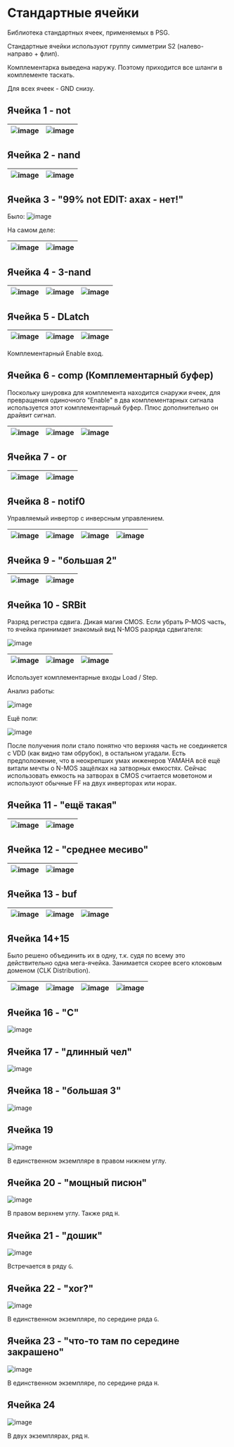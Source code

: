 # Стандартные ячейки

Библиотека стандартных ячеек, применяемых в PSG.

Стандартные ячейки используют группу симметрии S2 (налево-направо + флип).

Комплементарка выведена наружу. Поэтому приходится все шланги в комплементе таскать.

Для всех ячеек - GND снизу.

## Ячейка 1 - not

|![image](https://user-images.githubusercontent.com/5828819/175828155-b9515f2e-2b66-4da4-86f1-a14564c949ac.png)|![image](https://user-images.githubusercontent.com/5828819/175999883-90b013b2-fc58-4027-9236-9763d79340f4.png)|
|---|---|

## Ячейка 2 - nand

|![image](https://user-images.githubusercontent.com/5828819/175828162-69dcf454-e27e-4bb9-aa23-9b45bb4da4f8.png)|![image](https://user-images.githubusercontent.com/5828819/175999920-ba876784-3b6e-4314-ab34-8da8cb6cd6b2.png)|
|---|---|

## Ячейка 3 - "99% not EDIT: ахах - нет!"

Было: ![image](https://user-images.githubusercontent.com/5828819/175828185-c3d8d309-6e06-4d31-9407-ce7882585c71.png)

На самом деле:

|![image](https://user-images.githubusercontent.com/5828819/176184195-b4206385-b0a0-4d57-b295-6e443fd7b300.png)|![image](https://user-images.githubusercontent.com/5828819/176184217-fb85430c-144a-4f3c-b6a2-906d04506b27.png)|
|---|---|

## Ячейка 4 - 3-nand

|![image](https://user-images.githubusercontent.com/5828819/175828193-f8cd0cd6-c3d2-421a-b0d5-5c432deee133.png)|![image](https://user-images.githubusercontent.com/5828819/176125415-f76623ef-382e-403c-807a-b7bc2bb4f5f4.png)|![image](https://user-images.githubusercontent.com/5828819/176121734-2aa7369c-96d0-4490-bcc4-e194179e0b00.png)|
|---|---|---|

## Ячейка 5 - DLatch

|![image](https://user-images.githubusercontent.com/5828819/175957768-2fb18bf3-0f28-4936-ae84-23d2bfefcf88.png)|![image](https://user-images.githubusercontent.com/5828819/176176744-37845b69-c7ca-467a-ad32-f080a0a57765.png)|![image](https://user-images.githubusercontent.com/5828819/176163672-2ecf4a9a-1797-4467-aa3d-549cbe394303.png)|
|---|---|---|

Комплементарный Enable вход.

## Ячейка 6 - comp (Комплементарный буфер)

Поскольку шнуровка для комплемента находится снаружи ячеек, для превращения одиночного "Enable" в два комплементарных сигнала используется этот комплементарный буфер. Плюс дополнительно он драйвит сигнал.

|![image](https://user-images.githubusercontent.com/5828819/175828255-fcc3b21d-1581-41ae-8568-4f52225abaf9.png)|![image](https://user-images.githubusercontent.com/5828819/176173811-0eb2c7bc-a7d0-4837-a69d-72a19f0c30f7.png)|![image](https://user-images.githubusercontent.com/5828819/176173863-f2a46577-6962-4659-8fe5-9afd277e9e84.png)|
|---|---|---|

## Ячейка 7 - or

|![image](https://user-images.githubusercontent.com/5828819/176176522-3a7d5767-a98e-496b-8528-05f6b4369565.png)|![image](https://user-images.githubusercontent.com/5828819/176018358-e445fd72-a8ca-4356-9f05-3e22aa7e1689.png)|
|---|---|

## Ячейка 8 - notif0

Управляемый инвертор с инверсным управлением.

|![image](https://user-images.githubusercontent.com/5828819/175957964-541661c6-e339-40c5-a8da-9e1b2a712aab.png)|![image](https://user-images.githubusercontent.com/5828819/176018237-bffd9aed-79f7-4be7-835f-edf27a565b64.png)|![image](https://user-images.githubusercontent.com/5828819/176018267-0b7643de-d56e-43f9-88f1-686f33d86382.png)|![image](https://user-images.githubusercontent.com/5828819/176018287-d56c1a19-cee0-4df7-8e19-1636e6f89323.png)|
|---|---|---|---|

## Ячейка 9 - "большая 2"

|![image](https://user-images.githubusercontent.com/5828819/176184878-66d954e8-904c-4c26-ba89-6aa4cc9622ac.png)|![image](https://user-images.githubusercontent.com/5828819/176185240-6fbb4eab-6d60-42c9-829d-e9196145f510.png)|
|---|---|

## Ячейка 10 - SRBit

Разряд регистра сдвига. Дикая магия CMOS. Если убрать P-MOS часть, то ячейка принимает знакомый вид N-MOS разряда сдвигателя:

![image](https://user-images.githubusercontent.com/5828819/176033538-51ae5998-eaa3-4a6f-afd0-77f932a2fa79.png)

|![image](https://user-images.githubusercontent.com/5828819/175828434-def8dd3c-53b6-4d24-a516-ee5cc95f0329.png)|![image](https://user-images.githubusercontent.com/5828819/176033676-29be2ee5-71db-433f-bd14-1f58dde82434.png)|![image](https://user-images.githubusercontent.com/5828819/176033844-dfea478a-1031-477b-9ae1-519eba22c462.png)|
|---|---|---|

Использует комплементарные входы Load / Step.

Анализ работы:

![image](https://user-images.githubusercontent.com/5828819/176033609-a2666229-4ae3-45be-bd83-4faa5e3da96f.png)

Ещё поли:

![image](https://user-images.githubusercontent.com/5828819/176114115-4355ba98-e814-454e-9c3f-baf2cafca8f8.png)

После получения поли стало понятно что верхняя часть не соединяется с VDD (как видно там обрубок), в остальном угадали. Есть предположение, что в неокрепших умах инженеров YAMAHA всё ещё витали мечты о N-MOS защёлках на затворных емкостях. Сейчас использовать емкость на затворах в CMOS считается моветоном и используют обычные FF на двух инверторах или норах.

## Ячейка 11 - "ещё такая"

|![image](https://user-images.githubusercontent.com/5828819/175959809-c1862af9-696c-46fe-9019-12709208eeb8.png)|![image](https://user-images.githubusercontent.com/5828819/176185683-8d289499-4ab1-420b-b637-89162f41face.png)|
|---|---|

## Ячейка 12 - "среднее месиво"

|![image](https://user-images.githubusercontent.com/5828819/176185957-4371e9bc-bd7c-4fdf-ae42-a4ba08bfe53f.png)|![image](https://user-images.githubusercontent.com/5828819/176186226-52175d6f-51eb-4c15-8711-d784d491781b.png)|
|---|---|

## Ячейка 13 - buf

|![image](https://user-images.githubusercontent.com/5828819/175828496-8fb2ec44-639f-4f8a-8e6e-b1a8025b9a3d.png)|![image](https://user-images.githubusercontent.com/5828819/176180281-5b7532e7-b7dd-46ef-bed6-73923f69fae2.png)|![image](https://user-images.githubusercontent.com/5828819/176180754-899c75fa-0af2-42f9-a165-b9d24792c974.png)|
|---|---|---|

## Ячейка 14+15

Было решено объединить их в одну, т.к. судя по всему это действительно одна мега-ячейка. Занимается скорее всего клоковым доменом (CLK Distribution).

|![image](https://user-images.githubusercontent.com/5828819/176186837-eefac41e-b4ba-426f-9a50-20cf0c258eb4.png)|![image](https://user-images.githubusercontent.com/5828819/176187126-68dec8b9-8d89-458e-b0a2-ad97e49e64cf.png)|![image](https://user-images.githubusercontent.com/5828819/176187306-69b78041-44e6-4965-b597-c64058f65cc4.png)|![image](https://user-images.githubusercontent.com/5828819/176187396-5416db50-3828-44ae-b9a8-6593ae666d41.png)|
|---|---|---|---|

## Ячейка 16 - "C"

![image](https://user-images.githubusercontent.com/5828819/176190468-ce3e51af-3965-48fd-8d4b-206356d4bfb3.png)

## Ячейка 17 - "длинный чел"

![image](https://user-images.githubusercontent.com/5828819/176190699-3541d3df-5827-4a84-bb0a-913818436337.png)

## Ячейка 18 - "большая 3"

![image](https://user-images.githubusercontent.com/5828819/175959078-5cf9f231-baaa-4a33-add7-f35cdb7e9b32.png)

## Ячейка 19

![image](https://user-images.githubusercontent.com/5828819/175959384-6d79e735-510f-4cd9-a2bb-2bce819033a5.png)

В единственном экземпляре в правом нижнем углу.

## Ячейка 20 - "мощный писюн"

![image](https://user-images.githubusercontent.com/5828819/175965602-246a1d11-7b25-4778-815f-2e8ef21c58b4.png)

В правом верхнем углу. Также ряд `H`.

## Ячейка 21 - "дошик"

![image](https://user-images.githubusercontent.com/5828819/176191076-13161844-1df5-4ac7-90df-2fc926a6915c.png)

Встречается в ряду `G`.

## Ячейка 22 - "xor?"

![image](https://user-images.githubusercontent.com/5828819/176191147-3c81ff38-30c1-45c1-97fa-62b6f225c803.png)

В единственном экземпляре, по середине ряда `G`.

## Ячейка 23 - "что-то там по середине закрашено"

![image](https://user-images.githubusercontent.com/5828819/176144811-5e6adfbd-b1f2-4581-a6d5-d1d0145d84e4.png)

В единственном экземпляре, по середине ряда `H`.

## Ячейка 24

![image](https://user-images.githubusercontent.com/5828819/176145611-63770541-ccd9-43e7-be5c-61badbb8c6af.png)

В двух экземплярах, ряд `H`.
